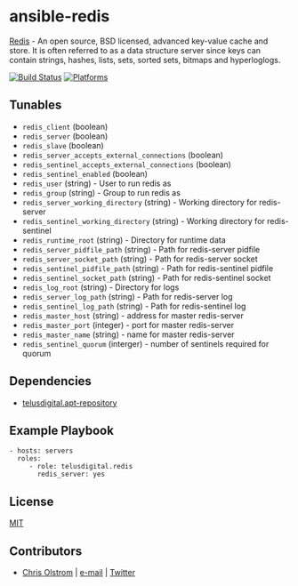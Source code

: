 # ansible-redis

[Redis](http://redis.io/) - An open source, BSD licensed, advanced key-value cache and store. It is often referred to as a data structure server since keys can contain strings, hashes, lists, sets, sorted sets, bitmaps and hyperloglogs.

[![Build Status](https://travis-ci.org/telusdigital/ansible-redis.svg?branch=master)](https://travis-ci.org/telusdigital/ansible-redis)
[![Platforms](http://img.shields.io/badge/platforms-ubuntu-lightgrey.svg?style=flat)](#)

Tunables
--------
* ```redis_client``` (boolean)
* ```redis_server``` (boolean)
* ```redis_slave``` (boolean)
* ```redis_server_accepts_external_connections``` (boolean)
* ```redis_sentinel_accepts_external_connections``` (boolean)
* ```redis_sentinel_enabled``` (boolean)
* ```redis_user``` (string) - User to run redis as
* ```redis_group``` (string) - Group to run redis as
* ```redis_server_working_directory``` (string) - Working directory for redis-server
* ```redis_sentinel_working_directory``` (string) - Working directory for redis-sentinel
* ```redis_runtime_root``` (string) - Directory for runtime data
* ```redis_server_pidfile_path``` (string) - Path for redis-server pidfile
* ```redis_server_socket_path``` (string) - Path for redis-server socket
* ```redis_sentinel_pidfile_path``` (string) - Path for redis-sentinel pidfile
* ```redis_sentinel_socket_path``` (string) - Path for redis-sentinel socket
* ```redis_log_root``` (string) - Directory for logs
* ```redis_server_log_path``` (string) - Path for redis-server log
* ```redis_sentinel_log_path``` (string) - Path for redis-sentinel log
* ```redis_master_host``` (string) - address for master redis-server
* ```redis_master_port``` (integer) - port for master redis-server
* ```redis_master_name``` (string) - name for master redis-server
* ```redis_sentinel_quorum``` (interger) - number of sentinels required for quorum

Dependencies
------------
* [telusdigital.apt-repository](https://github.com/telusdigital/ansible-apt-repository/)

Example Playbook
----------------
    - hosts: servers
      roles:
         - role: telusdigital.redis
           redis_server: yes

License
-------
[MIT](https://tldrlegal.com/license/mit-license)

Contributors
------------
* [Chris Olstrom](https://colstrom.github.io/) | [e-mail](mailto:chris@olstrom.com) | [Twitter](https://twitter.com/ChrisOlstrom)
